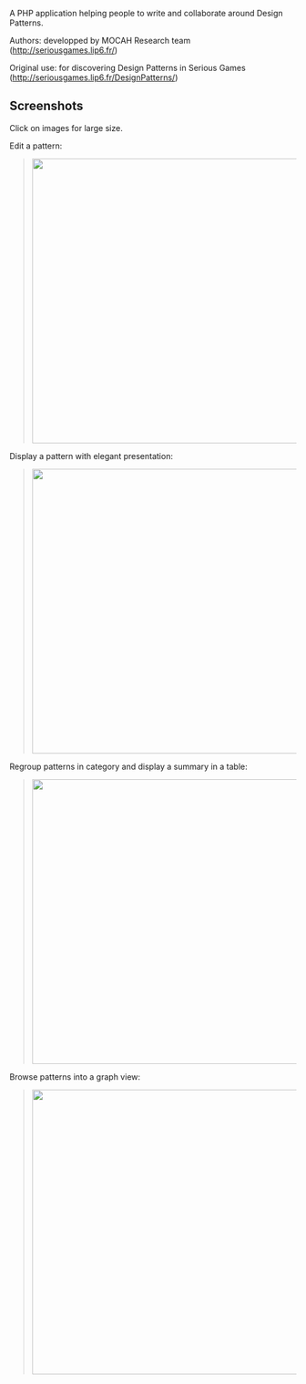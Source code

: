 A PHP application helping people to write and collaborate around Design Patterns.

Authors: developped by MOCAH Research team (http://seriousgames.lip6.fr/)

Original use: for discovering Design Patterns in Serious Games (http://seriousgames.lip6.fr/DesignPatterns/)

## Screenshots ##

Click on images for large size.

<a href='Hidden comment: 
Images should be put into svn structure, into "website/images" folder. Check that their svn property "svn:mime-type" = "image/png" (or other image mime-types).
'></a>

Edit a pattern:
> <a href='http://dp-navigator.googlecode.com/svn/trunk/website/images/dp-navigator-edit.png' title='See large picture'><img src='http://dp-navigator.googlecode.com/svn/trunk/website/images/dp-navigator-edit.png' height='500px' /></a>


Display a pattern with elegant presentation:
> <a href='http://dp-navigator.googlecode.com/svn/trunk/website/images/dp-navigator-view.png' title='See large picture'><img src='http://dp-navigator.googlecode.com/svn/trunk/website/images/dp-navigator-view.png' height='500px' /></a>



Regroup patterns in category and display a summary in a table:
> <a href='http://dp-navigator.googlecode.com/svn/trunk/website/images/dp-navigator-summary.png' title='See large picture'><img src='http://dp-navigator.googlecode.com/svn/trunk/website/images/dp-navigator-summary.png' height='500px' /></a>


Browse patterns into a graph view:
> <a href='http://dp-navigator.googlecode.com/svn/trunk/website/images/dp-navigator-graph.png' title='See large picture'><img src='http://dp-navigator.googlecode.com/svn/trunk/website/images/dp-navigator-graph.png' height='500px' /></a>
